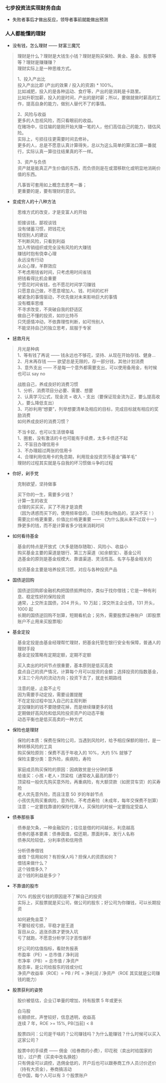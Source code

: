
### 七步投资法实现财务自由

- 失败者事后才做出反应，领导者事前就能做出预测
> 


### 人人都能懂的理财
- 没有钱，怎么理财 —— 财富三魔咒
> 理财是什么？理财是大钱生小钱？理财是购买保险、黄金、基金、股票等等？理财是赚赚赚？  
> 理财实际上是一种思维方式。  
> 
> 1、投入产出比  
> 投入产出比即 (产出的效果 / 投入的资源) * 100%。  
> 比如减肥，投入的是各种运动、食疗等，产出的是消耗是卡路里。  
> 比如升职加薪，投入的是时间，产出的是时薪；所以，要做就做时薪高的工作，提高自身的能力，做别人替代不了的事情。  
> 
> 2、风险与收益  
> 更多的人忽视风险，而只看眼前的收益。  
> 在赌场中，往往输的是刚开始大赚一笔的人，他们高估自己的能力，错估风险。  
> 实际上，亏损往往更需要时间去修补。  
> 更多的人，总是不愿意认真计算得失，总以为这么简单的算法口算一番就行，实际认真一算往往结果真的不一样。  
> 
> 3、资产与负债  
> 资产就是能真正产生价值的东西，而负债则是在或潜移默化或明显地消耗价值的东西。  
> 
> 凡事皆可套用如上概念去思考一番；  
> 更重要的是，要有理财的意识。  

- 变成穷人的十八种方法
> 思维方式的改变，才是变富人的开始    
> 
> 拒接谈钱，鄙视谈钱  
> 没有储蓄习惯，把钱花光  
> 轻信别人的建议  
> 不判断风险，只看到利益  
> 加入传销组织或完全没有风险的大赚钱  
> 赚钱时抱有侥幸心理  
> 永远没有行动  
> 从众心理，羊群效应  
> 不考虑用钱省时间，只考虑用时间省钱  
> 把钱看得比机会重要  
> 宁愿花时间省钱，也不愿花时间学习赚钱  
> 只愿意自己做，不愿意增加人、钱、时间的杠杆  
> 被紧急的事情驱动，不优先做对未来影响巨大的事情  
> 没有概率思维  
> 不寻求改变，不突破自我的舒适区  
> 做自己不懂的投资，如炒比特币  
> 只凭感情冲动，不依靠理性判断，如可怜别人  
> 不能坚持自己的独立思考，屈服于专家  

- 拯救月光  
> 月光是种病  
> 1、等有钱了再说 —— 钱永远也不够花，坚持、从现在开始存钱、健身...  
> 2、月末再存钱 —— 欲望总是无限的，存一部分钱，其他计划消费  
> 3、意外支出 —— 不是每一个意外都需要支出，可以使用备用金，有时候也可以 say no  
> 
> 战胜自己，养成良好的消费习惯  
> 1、分析，消费项目分必要、需要、想要  
> 2、认真学习公式，现金流 = 收入 - 支出（要保证现金流为正，要么提高收入，要么降低支出）  
> 3、巧妙利用“想要”，列举想要清单及相应的目标，完成目标就有相应的奖励消费  
> 如何养成良好的消费习惯？  
> 
> 不当卡奴，也可以生活很幸福  
> 1、圈套，没有激活的卡也可能有手续费，太多卡债还不起  
> 2、不盲目办理信用卡  
> 3、不办理超过两张的信用卡  
> 4、合理利用信用卡的免息期，利用现金投资货币基金“薅羊毛”  
> 理财的过程其实就是与自我的坏习惯做斗争的过程  

- 你好，剁手党  
> 克制欲望，坚持做事  
> 
> 买下你的一生，需要多少钱？  
> 计算一生的收支  
> 合理的买买买，买了不用才是浪费  
> （因为诱惑而买下的，使用频率低的，已经有类似物品的，坚决不买！）  
> 需要比价格更重要，价值比价格更重要 —— 《为什么我从来不过双十一》  
> 挣更多的钱，而不是计算省多少钱来消耗时间  

- 如何看待基金
> 基金的特点是开放式（大多是随存随取）、风险小、收益小  
> 购买基金主要的渠道是银行、第三方渠道（如余额宝）、基金公司  
> 选基金的原则是基金规模大、靠谱渠道、灵活性高、名字与基金相关的  
> 
> 投资基金主要是培养投资习惯，对应与各种投资产品  

- 国债逆回购
> 国债逆回购即金融机构把国债抵押给你，类似于找你借钱；它是一种有利息、稳定性好的保险投资  
> 通常，上交所主国债，204 开头，10 万起；深交所主企业债，131 开头，1000 起  
> 长期的国债逆回购不划算，短期看机会；另外，需要股票证券账户（即股票账户不止用来买股票哦）  

- 基金定投
> 基金定投是由基金经理帮忙理财，把基金托管在银行安全有保障，普通人的理财手段  
> 基金定投策略有定期定额，定期不定额  
> 
> 买入卖出的时间节点很重要，基本原则是低买高卖  
> 盘点自己的资产情况，计算每个月可以投资的金额；选择投资的指数基金，关注三个月内的流动方向；投资下去了，就走长期路线  
> 
> 注意的是，止盈不止亏  
> 因为需要手动定投，需要设置提醒  
> 不在定投过程中加入自己的主观判断  
> 定投赚到的钱不要随便花掉，而是继续赚更多的钱  
> 定期做好高风险和低风险投资资产的动态平衡  
> 动态平衡也是低买高卖的一种方式  

- 保险也是理财
> 保险的本质：保费在保险公司，当遇到风险时，给予相应保额的赔付，是一种转移风险的工具  
> 购买保险原则：保费不高于年收入的 10%，大约 5% 就够了  
> 保险主要分类：意外险，疾病险，寿险  
> 
> 家庭成员购买保险的原因：因病致贫是分分钟的事  
> 给谁买：小孩 › 老人 › 顶梁柱（通常收入最高的那个）  
> 顶梁柱一般优先购买意外险，再重病险，有大额贷款（如房贷车贷）的买寿险  
> 老人优先意外险，而且注意 50 岁的年龄节点  
> 小孩优先购买重病险，意外险，不考虑寿险（未成年，每年交保费不划算）  
> 注意：一定要找靠谱的保险代理人，买保险的时候一定要指定受益人  

- 债券那些事
> 债券是欠条，一种金融契约；往往是借的时间越长，利息越高  
> 债券的基本要素：债券面值，偿还期，票面利率，发行人名称  
> 债券风险较低，分利率债和信用债  
> 
> 分析债券借钱  
> 谁借？信用如何？有担保人吗？担保人的资质如何？  
> 借钱来做什么？  
> 这个钱借多久？  
> 这个钱的利益是多少？  

- 不靠谱的股市 
> 70% 的股民亏钱的原因是不了解自己的投资  
> 实际上，买股票就是买公司，做公司的股东；好公司为你赚钱，可以长期投资  
> 
> 如何避免韭菜？  
> 不要轻视亏损，平稳才是王道  
> 盲目从众，追涨杀跌才更快入坑  
> 亏了就跑，不愿意分析学习才恶性循环  
> 
> 好公司的估值指标，看财务报表  
> 市盈率（PE）= 总市值 / 净利润  
> 市净率（PB）= 总市值 / 净资产  
> 股息率，是公司给股东的钱或分红  
> 净资产收益率（ROE）= PB / PE = 净利润 / 净资产（ROE 其实就是公司赚钱的能力）  

- 股票获利的姿势
> 股价被低估，企业订单量的增加，持有股票 5 年或更长  
> 
> 白马股  
> 长期绩优，声誉较好，信息透明，收益高  
> 连续 7 年，ROE >= 15%, PB(当前) < 8  
> 
> 股票四问：公司是干啥的？公司赚钱吗？为什么能赚钱？什么时候可以买入这家公司？  
> 
> 股票中的手续费 —— 佣金（给券商的小费），印花税（卖出时给国家的钱），过户费（买卖中改名换姓）    
> 只有佣金可以调控，选佣金低的，开户后也可以跟券商工作人员讨价还价（持有大资金），券商搞活动  
> 在中国，每个人可以有 3 个股票账户  
